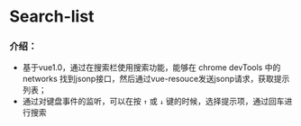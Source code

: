 # Search-list
### 介绍：
* 基于vue1.0，通过在搜索栏使用搜索功能，能够在 chrome devTools 中的 networks 找到jsonp接口，然后通过vue-resouce发送jsonp请求，获取提示列表；
* 通过对键盘事件的监听，可以在按 `↑` 或 `↓` 键的时候，选择提示项，通过回车进行搜索